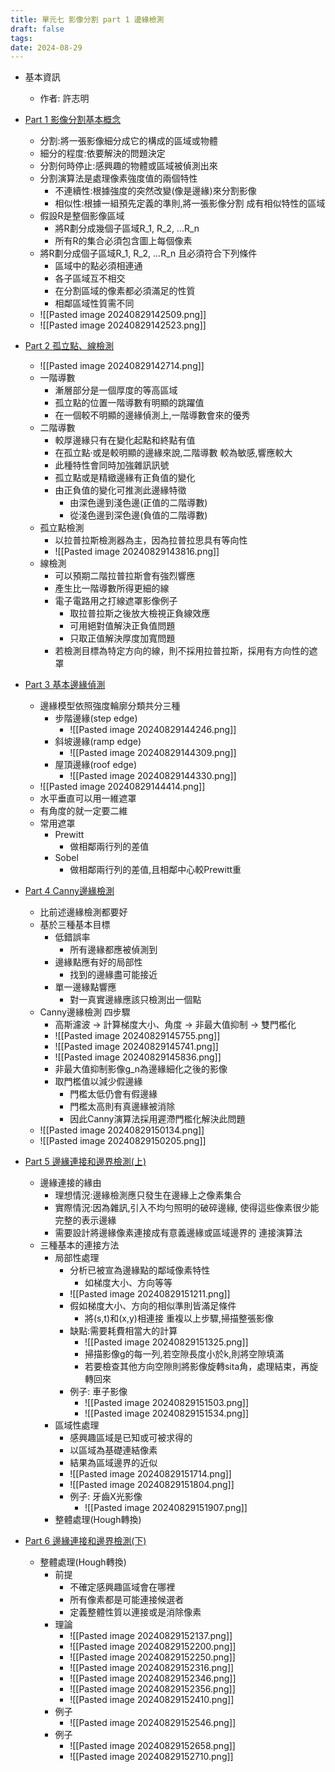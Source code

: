 ```yaml
---
title: 單元七 影像分割 part 1 邊緣檢測
draft: false
tags: 
date: 2024-08-29
---
```



- 基本資訊
	- 作者: 許志明

- [Part 1 影像分割基本概念](https://www.youtube.com/watch?v=usBg5zbD2wU&list=PLI6pJZaOCtF2fjFxpVGAqWgENVZw69QD2&index=75&pp=iAQB)
	- 分割:將一張影像細分成它的構成的區域或物體 
	- 細分的程度:依要解決的問題決定 
	- 分割何時停止:感興趣的物體或區域被偵測出來
	- 分割演算法是處理像素強度值的兩個特性 
		- 不連續性:根據強度的突然改變(像是邊緣)來分割影像 
		- 相似性:根據一組預先定義的準則,將一張影像分割 成有相似特性的區域
	- 假設R是整個影像區域 
		- 將R劃分成幾個子區域R_1, R_2, ...R_n 
		- 所有R的集合必須包含圖上每個像素
	- 將R劃分成個子區域R_1, R_2, ...R_n 且必須符合下列條件
		- 區域中的點必須相連通
		- 各子區域互不相交
		- 在分割區域的像素都必須滿足的性質
		- 相鄰區域性質需不同
	- ![[Pasted image 20240829142509.png]]
	- ![[Pasted image 20240829142523.png]]
- [Part 2 孤立點、線檢測](https://www.youtube.com/watch?v=RSDcvDFXei4&list=PLI6pJZaOCtF2fjFxpVGAqWgENVZw69QD2&index=76&pp=iAQB)
	- ![[Pasted image 20240829142714.png]]
	- 一階導數
		- 漸層部分是一個厚度的等高區域 
		- 孤立點的位置一階導數有明顯的跳躍值 
		- 在一個較不明顯的邊緣偵測上,一階導數會來的優秀
	- 二階導數 
		- 較厚邊緣只有在變化起點和終點有值 
		- 在孤立點·或是較明顯的邊緣來說,二階導數 較為敏感,響應較大 
		- 此種特性會同時加強雜訊訊號
		- 孤立點或是精緻邊緣有正負值的變化
		- 由正負值的變化可推測此邊緣特徵 
			- 由深色邊到淺色邊(正值的二階導數) 
			- 從淺色邊到深色邊(負值的二階導數)
	- 孤立點檢測
		- 以拉普拉斯檢測器為主，因為拉普拉思具有等向性
		- ![[Pasted image 20240829143816.png]]
	- 線檢測 
		- 可以預期二階拉普拉斯會有強烈響應 
		- 產生比一階導數所得更細的線 
		- 電子電路用之打線遮罩影像例子 
			- 取拉普拉斯之後放大檢視正負線效應 
			- 可用絕對值解決正負值問題
			- 只取正值解決厚度加寬問題
		- 若檢測目標為特定方向的線，則不採用拉普拉斯，採用有方向性的遮罩
- [Part 3 基本邊緣偵測](https://www.youtube.com/watch?v=yHah3EbKwOI&list=PLI6pJZaOCtF2fjFxpVGAqWgENVZw69QD2&index=77&pp=iAQB)
	- 邊緣模型依照強度輪廓分類共分三種 
		- 步階邊緣(step edge) 
			- ![[Pasted image 20240829144246.png]]
		- 斜坡邊緣(ramp edge)
			- ![[Pasted image 20240829144309.png]]
		- 屋頂邊緣(roof edge)
			- ![[Pasted image 20240829144330.png]]
	- ![[Pasted image 20240829144414.png]]
	- 水平垂直可以用一維遮罩
	- 有角度的就一定要二維
	- 常用遮罩
		- Prewitt 
			- 做相鄰兩行列的差值 
		- Sobel 
			- 做相鄰兩行列的差值,且相鄰中心較Prewitt重
- [Part 4 Canny邊緣檢測](https://www.youtube.com/watch?v=mJQUoPpf700&list=PLI6pJZaOCtF2fjFxpVGAqWgENVZw69QD2&index=78&pp=iAQB)
	- 比前述邊緣檢測都要好
	- 基於三種基本目標
		- 低錯誤率
			- 所有邊緣都應被偵測到 
		- 邊緣點應有好的局部性
			- 找到的邊緣盡可能接近
		- 單一邊緣點響應 
			- 對一真實邊緣應該只檢測出一個點
	- Canny邊緣檢測 四步驟
		- 高斯濾波 -> 計算梯度大小、角度 -> 非最大值抑制 -> 雙門檻化
		- ![[Pasted image 20240829145755.png]]
		- ![[Pasted image 20240829145741.png]]
		- ![[Pasted image 20240829145836.png]]
		- 非最大值抑制影像g_n為邊緣細化之後的影像 
		- 取門檻值以減少假邊緣 
			- 門檻太低仍會有假邊緣 
			- 門檻太高則有真邊緣被消除 
			- 因此Canny演算法採用遲滯門檻化解決此問題
	- ![[Pasted image 20240829150134.png]]
	- ![[Pasted image 20240829150205.png]]
- [Part 5 邊緣連接和邊界檢測(上)](https://www.youtube.com/watch?v=sYKgUxPKfb4&list=PLI6pJZaOCtF2fjFxpVGAqWgENVZw69QD2&index=79&pp=iAQB)
	- 邊緣連接的緣由 
		- 理想情況:邊緣檢測應只發生在邊緣上之像素集合 
		- 實際情況:因為雜訊,引入不均勻照明的破碎邊緣, 使得這些像素很少能完整的表示邊緣
		- 需要設計將邊緣像素連接成有意義邊緣或區域邊界的 連接演算法
	- 三種基本的連接方法 
		- 局部性處理 
			- 分析已被宣為邊緣點的鄰域像素特性
				- 如梯度大小、方向等等
			- ![[Pasted image 20240829151211.png]]
			- 假如梯度大小、方向的相似準則皆滿足條件 
				- 將(s,t)和(x,y)相連接 重複以上步驟,掃描整張影像 
			- 缺點:需要耗費相當大的計算
				- ![[Pasted image 20240829151325.png]]
				- 掃描影像g的每一列,若空隙長度小於k,則將空隙填滿 
				- 若要檢查其他方向空隙則將影像旋轉sita角，處理結束，再旋轉回來
			- 例子: 車子影像
				- ![[Pasted image 20240829151503.png]]
				- ![[Pasted image 20240829151534.png]]
		- 區域性處理 
			- 感興趣區域是已知或可被求得的 
			- 以區域為基礎連結像素 
			- 結果為區域邊界的近似
			- ![[Pasted image 20240829151714.png]]
			- ![[Pasted image 20240829151804.png]]
			- 例子: 牙齒X光影像
				- ![[Pasted image 20240829151907.png]]
		- 整體處理(Hough轉換)
- [Part 6 邊緣連接和邊界檢測(下)](https://www.youtube.com/watch?v=QUAJGSIa6kE&list=PLI6pJZaOCtF2fjFxpVGAqWgENVZw69QD2&index=80&pp=iAQB)
	- 整體處理(Hough轉換)
		- 前提
			- 不確定感興趣區域會在哪裡 
			- 所有像素都是可能連接候選者 
			- 定義整體性質以連接或是消除像素
		- 理論
			- ![[Pasted image 20240829152137.png]]
			- ![[Pasted image 20240829152200.png]]
			- ![[Pasted image 20240829152250.png]]
			- ![[Pasted image 20240829152316.png]]
			- ![[Pasted image 20240829152346.png]]
			- ![[Pasted image 20240829152356.png]]
			- ![[Pasted image 20240829152410.png]]
		- 例子
			- ![[Pasted image 20240829152546.png]]
		- 例子
			- ![[Pasted image 20240829152658.png]]
			- ![[Pasted image 20240829152710.png]]